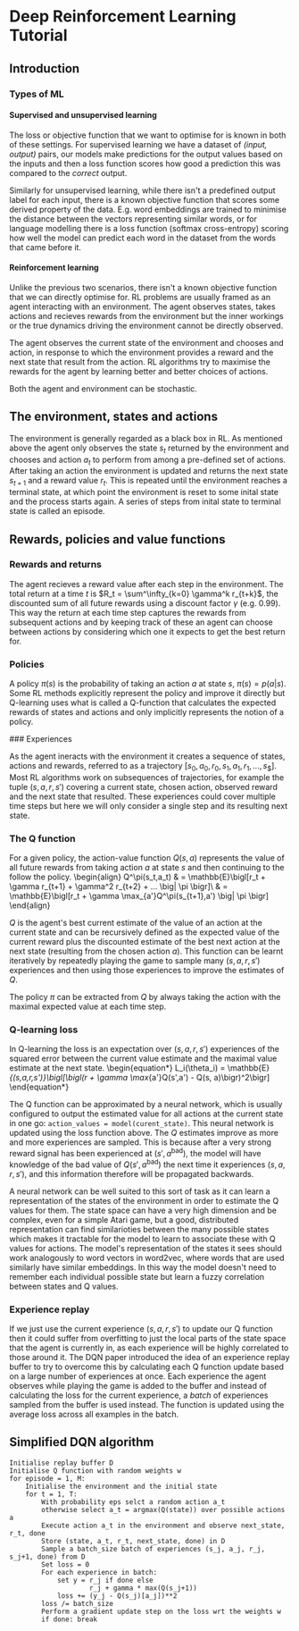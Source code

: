 # Deep Reinforcement Learning Tutorial

## Introduction

### Types of ML
#### Supervised and unsupervised learning
The loss or objective function that we want to optimise for is known in both of these settings. For supervised learning we have a dataset of *(input, output)* pairs, our models make predictions for the output values based on the inputs and then a loss function scores how good a prediction this was compared to the *correct* output.

Similarly for unsupervised learning, while there isn't a predefined output label for each input, there is a known objective function that scores some derived property of the data. E.g. word embeddings are trained to minimise the distance between the vectors representing similar words, or for language modelling there is a loss function (softmax cross-entropy) scoring how well the model can predict each word in the dataset from the words that came before it.

#### Reinforcement learning
Unlike the previous two scenarios, there isn't a known objective function that we can directly optimise for. RL problems are usually framed as an agent interacting with an environment. The agent observes states, takes actions and recieves rewards from the environment but the inner workings or the true dynamics driving the environment cannot be directly observed.

The agent observes the current state of the environment and chooses and action, in response to which the environment provides a reward and the next state that result from the action. RL algorithms try to maximise the rewards for the agent by learning better and better choices of actions.

Both the agent and environment can be stochastic.

## The environment, states and actions

The environment is generally regarded as a black box in RL. As mentioned above the agent only observes the state $s_t$ returned by the environment and chooses and action $a_t$ to perform from among a pre-defined set of actions. After taking an action the environment is updated and returns the next state $s_{t+1}$ and a reward value $r_t$. This is repeated until the environment reaches a terminal state, at which point the environment is reset to some inital state and the process starts again. A series of steps from inital state to terminal state is called an episode.

## Rewards, policies and value functions

### Rewards and returns

The agent recieves a reward value after each step in the environment. The total return at a time $t$ is $R_t = \sum^\infty_{k=0} \gamma^k r_{t+k}$, the discounted sum of all future rewards using a discount factor $\gamma$ (e.g. 0.99). This way the return at each time step captures the rewards from subsequent actions and by keeping track of these an agent can choose between actions by considering which one it expects to get the best return for.

### Policies

A policy $\pi(s)$ is the probability of taking an action $a$ at state $s$, $\pi(s) = p(a|s)$. Some RL methods explicitly represent the policy and improve it directly but Q-learning uses what is called a Q-function that calculates the expected rewards of states and actions and only implicitly represents the notion of a policy.

### Experiences

As the agent ineracts with the environment it creates a sequence of states, actions and rewards, referred to as a trajectory $[s_0, a_0, r_0, s_1, a_1, r_1, ..., s_\$]$. Most RL algorithms work on subsequences of trajectories, for example the tuple $(s,a,r,s')$ covering a current state, chosen action, observed reward and the next state that resulted. These experiences could cover multiple time steps but here we will only consider a single step and its resulting next state.

### The Q function
For a given policy, the action-value function $Q(s, a)$ represents the value of all future rewards from taking action $a$ at state $s$ and then continuing to the follow the policy.
\begin{align}
Q^\pi(s_t,a_t) & = \mathbb{E}\bigl[r_t + \gamma r_{t+1} + \gamma^2 r_{t+2} + ... \big|  \pi \bigr]\\
& = \mathbb{E}\bigl[r_t + \gamma \max_{a'}Q^\pi(s_{t+1},a') \big|  \pi \bigr]
\end{align}

$Q$ is the agent's best current estimate of the value of an action at the current state and can be recursively defined as the expected value of the current reward plus the discounted estimate of the best next action at the next state (resulting from the chosen action $a$). This function can be learnt iteratively by repeatedly playing the game to sample many $(s, a, r, s')$ experiences and then using those experiences to improve the estimates of $Q$.

The policy $\pi$ can be extracted from $Q$ by always taking the action with the maximal expected value at each time step.

### Q-learning loss

In Q-learning the loss is an expectation over $(s,a,r,s')$ experiences of the squared error between the current value estimate and the maximal value estimate at the next state.
\begin{equation*}
L_i(\theta_i) = \mathbb{E}_{(s,a,r,s')}\bigl[\bigl(r + \gamma \max_{a'}Q(s',a') - Q(s, a)\bigr)^2\bigr]
\end{equation*}

The Q function can be approximated by a neural network, which is usually configured to output the estimated value for all actions at the current state in one go: `action_values = model(curent_state)`. This neural network is updated using the loss function above. The $Q$ estimates improve as more and more experiences are sampled. This is because after a very strong reward signal has been experienced at $(s', a^\text{bad})$, the model will have knowledge of the bad value of $Q(s', a^\text{bad})$ the next time it experiences $(s,a,r,s')$, and this information therefore will be propagated backwards.

A neural network can be well suited to this sort of task as it can learn a representation of the states of the environment in order to estimate the Q values for them. The state space can have a very high dimension and be complex, even for a simple Atari game, but a good, distributed representation can find similarioties between the many possible states which makes it tractable for the model to learn to associate these with Q values for actions. The model's representation of the states it sees should work analogously to word vectors in word2vec, where words that are used similarly have similar embeddings. In this way the model doesn't need to remember each individual possible state but learn a fuzzy correlation between states and Q values.

### Experience replay

If we just use the current experience $(s,a,r,s')$ to update our Q function then it could suffer from overfitting to just the local parts of the state space that the agent is currently in, as each experience will be highly correlated to those around it. The DQN paper introduced the idea of an experience replay buffer to try to overcome this by calculating each Q function update based on a large number of experiences at once. Each experience the agent observes while playing the game is added to the buffer and instead of calculating the loss for the current experience, a *batch* of experiences sampled from the buffer is used instead. The function is updated using the average loss across all examples in the batch.

## Simplified DQN algorithm

```
Initialise replay buffer D
Initialise Q function with random weights w
for episode = 1, M:
    Initialise the environment and the initial state
    for t = 1, T:
        With probability eps selct a random action a_t
        otherwise select a_t = argmax(Q(state)) over possible actions a
        Execute action a_t in the environment and observe next_state, r_t, done
        Store (state, a_t, r_t, next_state, done) in D
        Sample a batch_size batch of experiences (s_j, a_j, r_j, s_j+1, done) from D
        Set loss = 0
        For each experience in batch:
            set y = r_j if done else
                    r_j + gamma * max(Q(s_j+1))
            loss += (y_j - Q(s_j)[a_j])**2
        loss /= batch_size
        Perform a gradient update step on the loss wrt the weights w
        if done: break
```
